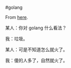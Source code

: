 #golang

From [here](https://yinwang1.substack.com/p/golang).

某人：你对 golang 什么看法？

我：垃圾。

某人：可是不知道怎么就火了。

我：傻的人多了，自然就火了。
